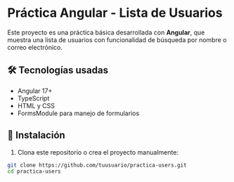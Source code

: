 # Práctica Angular - Lista de Usuarios

Este proyecto es una práctica básica desarrollada con **Angular**, que muestra una lista de usuarios con funcionalidad de búsqueda por nombre o correo electrónico.

## 🛠️ Tecnologías usadas

- Angular 17+
- TypeScript
- HTML y CSS
- FormsModule para manejo de formularios

## 🚀 Instalación

1. Clona este repositorio o crea el proyecto manualmente:

```bash
git clone https://github.com/tuusuario/practica-users.git
cd practica-users
